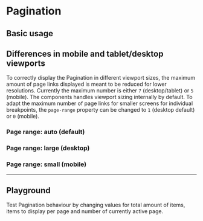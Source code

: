 # Pagination

## Basic usage
<Playground :themeable="true">
  <template v-slot="{theme}">
    <p-pagination :theme="theme" total-items-count="500" items-per-page="25" active-page="1"></p-pagination>
  </template>
</Playground>

## Differences in mobile and tablet/desktop viewports
To correctly display the Pagination in different viewport sizes, the maximum amount of page links displayed is meant to be reduced for lower resolutions.
Currently the maximum number is either `7` (desktop/tablet) or `5` (mobile). The components handles viewport sizing internally by default.
To adapt the maximum number of page links for smaller screens for individual breakpoints, the `page-range` property can be changed to `1` (desktop default) or `0` (mobile).

### Page range: auto (default)
<Playground :themeable="true">
  <template v-slot="{theme}">
    <p-pagination :theme="theme" total-items-count="500" items-per-page="25" active-page="1"></p-pagination>
  </template>
</Playground>

### Page range: large (desktop)
<Playground :themeable="true">
  <template v-slot="{theme}">
    <p-pagination :theme="theme" total-items-count="500" items-per-page="25" active-page="1" page-range="large"></p-pagination>
  </template>
</Playground>

### Page range: small (mobile)
<Playground :themeable="true">
  <template v-slot="{theme}">
    <p-pagination :theme="theme" total-items-count="500" items-per-page="25" active-page="1" page-range="small"></p-pagination>
  </template>
</Playground>

--- 

## Playground
Test Pagination behaviour by changing values for total amount of items, items to display per page and number of currently active page.

<Playground :themeable="true">
  <template v-slot:configurator="{theme}">
    <label class="p-spacing-mr-16" style="display:inline-block">
      <p-text tag="span" variant="small" :color="(theme === 'dark') ? 'porsche-light' : 'porsche-black'">Total items count</p-text>
      <input type="number" v-bind:value="totalItemsCount" v-on:input="totalItemsCount = $event.target.value"/>
    </label>
    <label class="p-spacing-mr-16" style="display:inline-block">
      <p-text tag="span" variant="small" :color="(theme === 'dark') ? 'porsche-light' : 'porsche-black'">Items per page</p-text>
      <input type="number" v-bind:value="itemsPerPage" v-on:input="itemsPerPage = $event.target.value"/>
    </label>
    <label style="display:inline-block">
      <p-text tag="span" variant="small" :color="(theme === 'dark') ? 'porsche-light' : 'porsche-black'">Active page</p-text>
      <input ref="activePage" type="number" v-bind:value="activePage" v-on:input="activePage = $event.target.value"/>
    </label>
  </template>
  <template v-slot:default="{theme}">
    <p-pagination ref="paginationPlayground" :theme="theme" :total-items-count="totalItemsCount" :items-per-page="itemsPerPage" :active-page="activePage"></p-pagination>
  </template>
</Playground>

<script lang="ts">
  import { Component, Vue } from 'vue-property-decorator';
  
  @Component
  export default class PlaygroundPagination extends Vue {
    public totalItemsCount:number = 500;
    public itemsPerPage:number = 25;
    public activePage:number = 1;
    
    mounted(){
      this.$refs.paginationPlayground.addEventListener('pClick', (e, page) => {
        this.activePage = e.detail.page;
      });
    }
  }
</script>